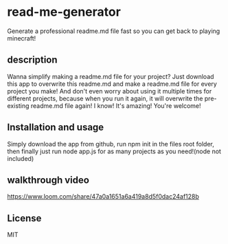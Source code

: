 # read-me-generator
Generate a professional readme.md file fast so you can get back to playing minecraft!

## description
Wanna simplify making a readme.md file for your project? Just download this app to overwrite this readme.md and make a readme.md file for every project you make! And don't even worry about using it multiple times for different projects, because when you run it again, it will overwrite the pre-existing readme.md file again! I know! It's amazing! You're welcome!

## Installation and usage
Simply download the app from github, run npm init in the files root folder, then finally just run node app.js for as many projects as you need!(node not included)

## walkthrough video
https://www.loom.com/share/47a0a1651a6a419a8d5f0dac24af128b

## License
MIT
